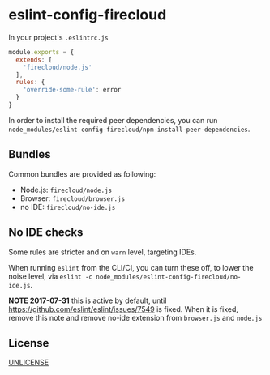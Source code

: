 # eslint-config-firecloud

In your project's `.eslintrc.js`

```js
module.exports = {
  extends: [
    'firecloud/node.js'
  ],
  rules: {
    'override-some-rule': error
  }
}
```

In order to install the required peer dependencies,
you can run `node_modules/eslint-config-firecloud/npm-install-peer-dependencies`.


## Bundles

Common bundles are provided as following:

- Node.js: `firecloud/node.js`
- Browser: `firecloud/browser.js`
- no IDE: `firecloud/no-ide.js`


## No IDE checks

Some rules are stricter and on `warn` level, targeting IDEs.

When running `eslint` from the CLI/CI, you can turn these off,
to lower the noise level, via
`eslint -c node_modules/eslint-config-firecloud/no-ide.js`.

**NOTE 2017-07-31** this is active by default, until https://github.com/eslint/eslint/issues/7549 is fixed. When it is fixed, remove this note and remove no-ide extension from `browser.js` and `node.js`


## License

[UNLICENSE](UNLICENSE)
